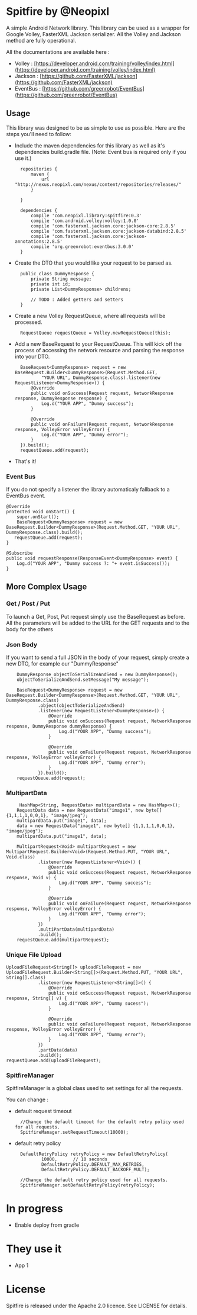 # Spitfire by @Neopixl

A simple Android Network library. This library can be used as a wrapper for Google Volley, FasterXML Jackson serializer.
All the Volley and Jackson method are fully operational.

All the documentations are available here :

 - Volley : [https://developer.android.com/training/volley/index.html](https://developer.android.com/training/volley/index.html)
 - Jackson : [https://github.com/FasterXML/jackson](https://github.com/FasterXML/jackson)
 - EventBus : [https://github.com/greenrobot/EventBus](https://github.com/greenrobot/EventBus)

## Usage
This library was designed to be as simple to use as possible.  Here are the steps you'll need to follow:

* Include the maven dependencies for this library as well as it's dependencies build.gradle file.  (Note: Event bus is required only if you use it.)


		repositories {	
		    maven {
		        url "http://nexus.neopixl.com/nexus/content/repositories/releases/"
		    }
	
		}

		dependencies {
			compile 'com.neopixl.library:spitfire:0.3'
			compile 'com.android.volley:volley:1.0.0'
			compile 'com.fasterxml.jackson.core:jackson-core:2.8.5'
			compile 'com.fasterxml.jackson.core:jackson-databind:2.8.5'
			compile 'com.fasterxml.jackson.core:jackson-annotations:2.8.5'
			compile 'org.greenrobot:eventbus:3.0.0'
		}

* Create the DTO that you would like your request to be parsed as.

		public class DummyResponse {
			private String message;
			private int id;
			private List<DummyResponse> childrens;
			
			// TODO : Added getters and setters
		}

* Create a new Volley RequestQueue, where all requests will be processed.

        RequestQueue requestQueue = Volley.newRequestQueue(this);
		
* Add a new BaseRequest to your RequestQueue.  This will kick off the process of accessing the network resource and parsing the response into your DTO. 

		
		BaseRequest<DummyResponse> request = new BaseRequest.Builder<DummyResponse>(Request.Method.GET,
                "YOUR URL", DummyResponse.class).listener(new RequestListener<DummyResponse>() {
            @Override
            public void onSuccess(Request request, NetworkResponse response, DummyResponse response) {
                Log.d("YOUR APP", "Dummy success");
            }

            @Override
            public void onFailure(Request request, NetworkResponse response, VolleyError volleyError) {
                Log.d("YOUR APP", "Dummy error");
            }
        }).build();
        requestQueue.add(request);
        
* That's it! 

### Event Bus
If you do not specify a listener the library automaticaly fallback to a EventBus event.

	@Override
	protected void onStart() {
		super.onStart();
		BaseRequest<DummyResponse> request = new BaseRequest.Builder<DummyResponse>(Request.Method.GET, "YOUR URL", DummyResponse.class).build();
       requestQueue.add(request);
	}
	
	@Subscribe
	public void requestResponse(ResponseEvent<DummyResponse> event) {
		Log.d("YOUR APP", "Dummy success ?: "+ event.isSuccess());
	}

## More Complex Usage

### Get / Post / Put
To launch a Get, Post, Put request simply use the BaseRequest as before.
All the parameters will be added to the URL for the GET requests and to the body for the others

### Json Body

If you want to send a full JSON in the body of your request, simply create a new DTO, for example our "DummyResponse"
	
		DummyResponse objectToSerializeAndSend = new DummyResponse();
        objectToSerializeAndSend.setMessage("My message");

        BaseRequest<DummyResponse> request = new BaseRequest.Builder<DummyResponse>(Request.Method.GET, "YOUR URL", DummyResponse.class)
                .object(objectToSerializeAndSend)
                .listener(new RequestListener<DummyResponse>() {
                    @Override
                    public void onSuccess(Request request, NetworkResponse response, DummyResponse dummyResponse) {
                        Log.d("YOUR APP", "Dummy success");
                    }

                    @Override
                    public void onFailure(Request request, NetworkResponse response, VolleyError volleyError) {
                        Log.d("YOUR APP", "Dummy error");
                    }
                }).build();
        requestQueue.add(request);

### MultipartData

	    
		 HashMap<String, RequestData> multipardData = new HashMap<>();
        RequestData data = new RequestData("image1", new byte[] {1,1,1,1,0,0,1}, "image/jpeg");
        multipardData.put("image1", data);
        data = new RequestData("image1", new byte[] {1,1,1,1,0,0,1}, "image/jpeg");
        multipardData.put("image1", data);

        MultipartRequest<Void> multipartRequest = new MultipartRequest.Builder<Void>(Request.Method.PUT, "YOUR URL", Void.class)
                .listener(new RequestListener<Void>() {
                    @Override
                    public void onSuccess(Request request, NetworkResponse response, Void v) {
                        Log.d("YOUR APP", "Dummy success");
                    }

                    @Override
                    public void onFailure(Request request, NetworkResponse response, VolleyError volleyError) {
                        Log.d("YOUR APP", "Dummy error");
                    }
                })
                .multiPartData(multipardData)
                .build();
        requestQueue.add(multipartRequest);
        
### Unique File Upload

	UploadFileRequest<String[]> uploadFileRequest = new UploadFileRequest.Builder<String[]>(Request.Method.PUT, "YOUR URL", String[].class)
                .listener(new RequestListener<String[]>() {
                    @Override
                    public void onSuccess(Request request, NetworkResponse response, String[] v) {
                        Log.d("YOUR APP", "Dummy sucess");
                    }

                    @Override
                    public void onFailure(Request request, NetworkResponse response, VolleyError volleyError) {
                        Log.d("YOUR APP", "Dummy error");
                    }
                })
                .partData(data)
                .build();
	requestQueue.add(uploadFileRequest);

### SpitfireManager

SpitfireManager is a global class used to set settings for all the requests.

You can change :

* default request timeout
                
		//Change the default timeout for the default retry policy used for all requests.
   		SpitfireManager.setRequestTimeout(10000);


* default retry policy

		DefaultRetryPolicy retryPolicy = new DefaultRetryPolicy(
                10000,      // 10 seconds
                DefaultRetryPolicy.DEFAULT_MAX_RETRIES,
                DefaultRetryPolicy.DEFAULT_BACKOFF_MULT);

		//Change the default retry policy used for all requests. 
		SpitfireManager.setDefaultRetryPolicy(retryPolicy);


# In progress

 - Enable deploy from gradle

# They use it

 - App 1

# License
Spitfire is released under the Apache 2.0 licence. See LICENSE for details.
